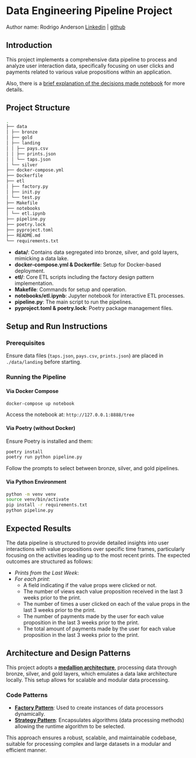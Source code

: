 # Data Engineering Pipeline Project

Author name: Rodrigo Anderson
[Linkedin](https://www.linkedin.com/in/ro-anderson/) | [github](https://github.com/ro-anderson)

## Introduction
This project implements a comprehensive data pipeline to process and analyze user interaction data, specifically focusing on user clicks and payments related to various value propositions within an application.

Also, there is a [brief explanation of the decisions made notebook](./notebooks/project_decisions_explanations.ipynb) for more details.

## Project Structure

```bash
.
├── data
│ ├── bronze
│ ├── gold
│ ├── landing
│ │ ├── pays.csv
│ │ ├── prints.json
│ │ └── taps.json
│ └── silver
├── docker-compose.yml
├── Dockerfile
├── etl
│ ├── factory.py
│ ├── init.py
│ └── test.py
├── Makefile
├── notebooks
│ └── etl.ipynb
├── pipeline.py
├── poetry.lock
├── pyproject.toml
├── README.md
└── requirements.txt
```

- **data/**: Contains data segregated into bronze, silver, and gold layers, mimicking a data lake.
- **docker-compose.yml & Dockerfile**: Setup for Docker-based deployment.
- **etl/**: Core ETL scripts including the factory design pattern implementation.
- **Makefile**: Commands for setup and operation.
- **notebooks/etl.ipynb**: Jupyter notebook for interactive ETL processes.
- **pipeline.py**: The main script to run the pipelines.
- **pyproject.toml & poetry.lock**: Poetry package management files.

## Setup and Run Instructions
### Prerequisites
Ensure data files (`taps.json`, `pays.csv`, `prints.json`) are placed in `./data/landing` before starting.

### Running the Pipeline
#### Via Docker Compose

```bash
docker-compose up notebook
```

Access the notebook at: ```http://127.0.0.1:8888/tree```

#### Via Poetry (without Docker)
Ensure Poetry is installed and them:

```bash
poetry install
poetry run python pipeline.py
```

Follow the prompts to select between bronze, silver, and gold pipelines.

#### Via Python Environment

```bash
python -m venv venv
source venv/bin/activate
pip install -r requirements.txt
python pipeline.py
```

## Expected Results
The data pipeline is structured to provide detailed insights into user interactions with value propositions over specific time frames, particularly focusing on the activities leading up to the most recent prints. The expected outcomes are structured as follows:

- *Prints from the Last Week*:
- *For each print*:
    - A field indicating if the value props were clicked or not.
    - The number of views each value proposition received in the last 3 weeks prior to the print.
    - The number of times a user clicked on each of the value props in the last 3 weeks prior to the print.
    - The number of payments made by the user for each value proposition in the last 3 weeks prior to the print.
    - The total amount of payments made by the user for each value proposition in the last 3 weeks prior to the print.


## Architecture and Design Patterns
This project adopts a [**medallion architecture**](https://www.databricks.com/glossary/medallion-architecture), processing data through bronze, silver, and gold layers, which emulates a data lake architecture locally. This setup allows for scalable and modular data processing.

### Code Patterns
- [**Factory Pattern**](https://refactoring.guru/design-patterns/factory-method): Used to create instances of data processors dynamically.
- [**Strategy Pattern**](https://refactoring.guru/design-patterns/strategy): Encapsulates algorithms (data processing methods) allowing the runtime algorithm to be selected.

This approach ensures a robust, scalable, and maintainable codebase, suitable for processing complex and large datasets in a modular and efficient manner.
